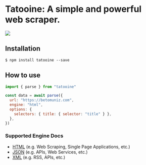 # Tatooine: A simple and powerful web scraper.

<!-- [![Build Status](https://travis-ci.org/obetomuniz/tatooine.svg?branch=master)](https://travis-ci.org/obetomuniz/tatooine)
[![codecov](https://codecov.io/gh/obetomuniz/tatooine/branch/master/graph/badge.svg)](https://codecov.io/gh/obetomuniz/tatooine) -->

<img src="https://cloud.githubusercontent.com/assets/1680157/17003290/a47ea06a-4ea5-11e6-8fc0-c36988534226.png" />

## Installation

```ssh
$ npm install tatooine --save
```

## How to use

```js
import { parse } from "tatooine"

const data = await parse({
  url: "https://betomuniz.com",
  engine: "html",
  options: {
    selectors: { title: { selector: "title" } },
  },
})
```

### Supported Engine Docs

- [HTML](https://github.com/obetomuniz/tatooine/tree/master/docs/engines/HTML.md) (e.g. Web Scraping, Single Page Applications, etc.)
- [JSON](https://github.com/obetomuniz/tatooine/tree/master/docs/engines/JSON.md) (e.g. APIs, Web Services, etc.)
- [XML](https://github.com/obetomuniz/tatooine/tree/master/docs/engines/XML.md) (e.g. RSS, APIs, etc.)
